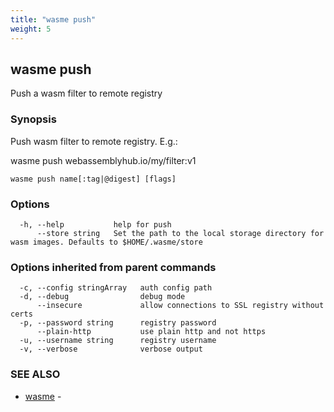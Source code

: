 ```yaml
---
title: "wasme push"
weight: 5
---
```

## wasme push

Push a wasm filter to remote registry

### Synopsis

Push wasm filter to remote registry. E.g.:

wasme push webassemblyhub.io/my/filter:v1


```
wasme push name[:tag|@digest] [flags]
```

### Options

```
  -h, --help           help for push
      --store string   Set the path to the local storage directory for wasm images. Defaults to $HOME/.wasme/store
```

### Options inherited from parent commands

```
  -c, --config stringArray   auth config path
  -d, --debug                debug mode
      --insecure             allow connections to SSL registry without certs
  -p, --password string      registry password
      --plain-http           use plain http and not https
  -u, --username string      registry username
  -v, --verbose              verbose output
```

### SEE ALSO

* [wasme](../wasme)	 - 


